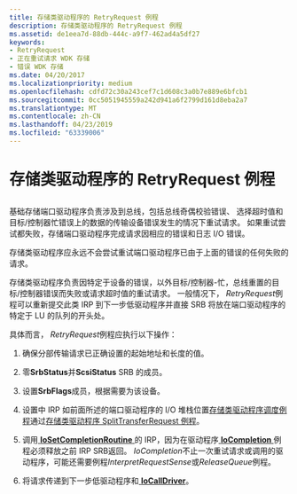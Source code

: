 ```yaml
---
title: 存储类驱动程序的 RetryRequest 例程
description: 存储类驱动程序的 RetryRequest 例程
ms.assetid: de1eea7d-88db-444c-a9f7-462ad4a5df27
keywords:
- RetryRequest
- 正在重试请求 WDK 存储
- 错误 WDK 存储
ms.date: 04/20/2017
ms.localizationpriority: medium
ms.openlocfilehash: cdfd72c30a243cef7c1d608c3a0b7e889e6bfcb1
ms.sourcegitcommit: 0cc5051945559a242d941a6f2799d161d8eba2a7
ms.translationtype: MT
ms.contentlocale: zh-CN
ms.lasthandoff: 04/23/2019
ms.locfileid: "63339006"
---
```

# <a name="storage-class-drivers-retryrequest-routine"></a>存储类驱动程序的 RetryRequest 例程


## <span id="ddk_storage_class_drivers_retryrequest_routine_kg"></span><span id="DDK_STORAGE_CLASS_DRIVERS_RETRYREQUEST_ROUTINE_KG"></span>


基础存储端口驱动程序负责涉及到总线，包括总线奇偶校验错误、 选择超时值和目标/控制器忙错误上的数据的传输设备错误发生的情况下重试请求。 如果重试尝试都失败，存储端口驱动程序完成请求因相应的错误和日志 I/O 错误。

存储类驱动程序应永远不会尝试重试端口驱动程序已由于上面的错误的任何失败的请求。

存储类驱动程序负责因特定于设备的错误，以外目标/控制器-忙，总线重置的目标/控制器错误而失败或请求超时值的重试请求。 一般情况下， *RetryRequest*例程可以重新提交此类 IRP 到下一步低驱动程序并直接 SRB 将放在端口驱动程序的特定于 LU 的队列的开头处。

具体而言， *RetryRequest*例程应执行以下操作：

1.  确保分部传输请求已正确设置的起始地址和长度的值。

2.  零**SrbStatus**并**ScsiStatus** SRB 的成员。

3.  设置**SrbFlags**成员，根据需要为该设备。

4.  设置中 IRP 如前面所述的端口驱动程序的 I/O 堆栈位置[存储类驱动程序调度例程](storage-class-driver-s-dispatch-routines.md)通过[存储类驱动程序 SplitTransferRequest 例程](storage-class-driver-s-splittransferrequest-routine.md)。

5.  调用[ **IoSetCompletionRoutine** ](https://msdn.microsoft.com/library/windows/hardware/ff549679)的 IRP，因为在驱动程序[ **IoCompletion** ](https://msdn.microsoft.com/library/windows/hardware/ff548354)例程必须释放之前 IRP SRB返回。 *IoCompletion*不止一次重试请求或调用的驱动程序，可能还需要例程*InterpretRequestSense*或*ReleaseQueue*例程。

6.  将请求传递到下一步低驱动程序和[ **IoCallDriver**](https://msdn.microsoft.com/library/windows/hardware/ff548336)。

 

 




